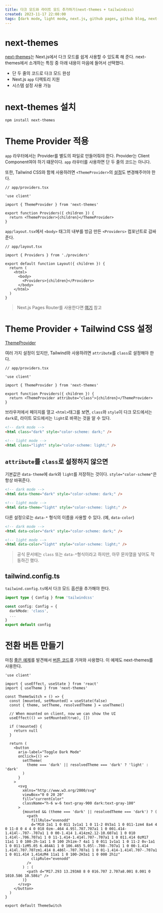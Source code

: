 ```yaml
---
title: 다크 모드와 라이트 모드 추가하기(next-themes + tailwindcss)
created: 2023-11-17 22:08:00
tags: [dark mode, light mode, next.js, github pages, github blog, next-themes]
---
```


# next-themes

[next-themes][1]는 Next.js에서 다크 모드를 쉽게 사용할 수 있도록 해 준다. next-themes에서 소개하는 특징 중 아래 내용이 마음에 들어서 선택했다.

- 단 두 줄의 코드로 다크 모드 완성
- Next.js `app` 디렉토리 지원
- 시스템 설정 사용 가능

# next-themes 설치

```sh
npm install next-themes
```

# Theme Provider 적용

`app` 라우터에서는 Provider를 별도의 파일로 만들어줘야 한다. Provider는 Client Component여야 하기 떄문이다. `app` 라우터를 사용하면 단 두 줄의 코드는 아니다.

또한, Tailwind CSS와 함께 사용하려면 `<ThemeProvider>`의 [설정](#theme-provider--tailwind-css-설정)도 변경해주어야 한다.

```tsx
// app/providers.tsx

'use client'

import { ThemeProvider } from 'next-themes'

export function Providers({ children }) {
  return <ThemeProvider>{children}</ThemeProvider>
}
```

`app/layout.tsx`에서 `<body>` 태그의 내부를 방금 만든 `<Providers>` 컴포넌트로 감싸준다.

```tsx
// app/layout.tsx

import { Providers } from './providers'

export default function Layout({ children }) {
  return (
    <html>
      <body>
        <Providers>{children}</Providers>
      </body>
    </html>
  )
}
```

> Next.js Pages Router를 사용한다면 [여기][2] 참고

# Theme Provider + Tailwind CSS 설정

[ThemeProvider][3]

여러 가지 설정이 있지만, Tailwind와 사용하려면 `attribute`를 `class`로 설정해야 한다.

```tsx
// app/providers.tsx

'use client'

import { ThemeProvider } from 'next-themes'

export function Providers({ children }) {
  return <ThemeProvider attribute="class">{children}</ThemeProvider>
}
```

브라우저에서 페이지를 열고 `<html>`태그를 보면, `class`와 `style`이 다크 모드에서는 `dark`로, 라이트 모드에서는 `light`로 바뀌는 것을 알 수 있다.

```html
<!-- dark mode -->
<html class="dark" style="color-scheme: dark;" />

<!-- light mode -->
<html class="light" style="color-scheme: light;" />
```

## `attribute`를 `class`로 설정하지 않으면

기본값은 `data-theme`에 `dark`와 `light`를 저장하는 것이다. `style="color-scheme"`은 항상 바꿔준다.

```html
<!-- dark mode -->
<html data-theme="dark" style="color-scheme: dark;" />

<!-- light mode -->
<html data-theme="light" style="color-scheme: light;" />
```

다른 설정으로는 `data-*` 형식의 이름을 사용할 수 있다. (예, `data-color`)

```html
<!-- dark mode -->
<html data-color="dark" style="color-scheme: dark;" />

<!-- light mode -->
<html data-color="light" style="color-scheme: light;" />
```

> 공식 문서에는 `class` 또는 `data-*`형식이라고 하지만, 아무 문자열을 넣어도 작동하긴 했다.

## tailwind.config.ts

`tailwind.config.ts`에서 다크 모드 옵션을 추가해야 한다.

```ts
import type { Config } from 'tailwindcss'

const config: Config = {
  darkMode: 'class',
  ...
}
export default config
```

# 전환 버튼 만들기

마침 [좋은 예제][4]를 발견해서 [버튼 코드][5]를 가져와 사용했다. 이 예제도 next-themes를 사용한다.

```tsx
'use client'

import { useEffect, useState } from 'react'
import { useTheme } from 'next-themes'

const ThemeSwitch = () => {
  const [mounted, setMounted] = useState(false)
  const { theme, setTheme, resolvedTheme } = useTheme()

  // When mounted on client, now we can show the UI
  useEffect(() => setMounted(true), [])

  if (!mounted) {
    return null
  }

  return (
    <button
      aria-label="Toggle Dark Mode"
      onClick={() =>
        setTheme(
          theme === 'dark' || resolvedTheme === 'dark' ? 'light' : 'dark'
        )
      }
    >
      <svg
        xmlns="http://www.w3.org/2000/svg"
        viewBox="0 0 20 20"
        fill="currentColor"
        className="h-6 w-6 text-gray-900 dark:text-gray-100"
      >
        {mounted && (theme === 'dark' || resolvedTheme === 'dark') ? (
          <path
            fillRule="evenodd"
            d="M10 2a1 1 0 011 1v1a1 1 0 11-2 0V3a1 1 0 011-1zm4 8a4 4 0 11-8 0 4 4 0 018 0zm-.464 4.95l.707.707a1 1 0 001.414-1.414l-.707-.707a1 1 0 00-1.414 1.414zm2.12-10.607a1 1 0 010 1.414l-.706.707a1 1 0 11-1.414-1.414l.707-.707a1 1 0 011.414 0zM17 11a1 1 0 100-2h-1a1 1 0 100 2h1zm-7 4a1 1 0 011 1v1a1 1 0 11-2 0v-1a1 1 0 011-1zM5.05 6.464A1 1 0 106.465 5.05l-.708-.707a1 1 0 00-1.414 1.414l.707.707zm1.414 8.486l-.707.707a1 1 0 01-1.414-1.414l.707-.707a1 1 0 011.414 1.414zM4 11a1 1 0 100-2H3a1 1 0 000 2h1z"
            clipRule="evenodd"
          />
        ) : (
          <path d="M17.293 13.293A8 8 0 016.707 2.707a8.001 8.001 0 1010.586 10.586z" />
        )}
      </svg>
    </button>
  )
}

export default ThemeSwitch
```

[1]: https://github.com/pacocoursey/next-themes 'next-themes'
[2]: https://github.com/pacocoursey/next-themes#with-pages 'next-themes #with-pages'
[3]: https://github.com/pacocoursey/next-themes#themeprovider 'next-themes #themeprovider'
[4]: https://github.com/timlrx/tailwind-nextjs-starter-blog 'tailwind-nextjs starter blog'
[5]: https://github.com/timlrx/tailwind-nextjs-starter-blog/blob/main/components/ThemeSwitch.tsx 'tailwind-nextjs blog: Theme Switch Button'
